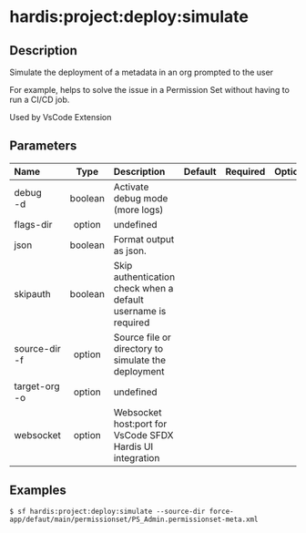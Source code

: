 <!-- This file has been generated with command 'sf hardis:doc:plugin:generate'. Please do not update it manually or it may be overwritten -->
# hardis:project:deploy:simulate

## Description

Simulate the deployment of a metadata in an org prompted to the user
  
For example, helps to solve the issue in a Permission Set without having to run a CI/CD job.

Used by VsCode Extension

## Parameters

|Name|Type|Description|Default|Required|Options|
|:---|:--:|:----------|:-----:|:------:|:-----:|
|debug<br/>-d|boolean|Activate debug mode (more logs)||||
|flags-dir|option|undefined||||
|json|boolean|Format output as json.||||
|skipauth|boolean|Skip authentication check when a default username is required||||
|source-dir<br/>-f|option|Source file or directory to simulate the deployment||||
|target-org<br/>-o|option|undefined||||
|websocket|option|Websocket host:port for VsCode SFDX Hardis UI integration||||

## Examples

```shell
$ sf hardis:project:deploy:simulate --source-dir force-app/defaut/main/permissionset/PS_Admin.permissionset-meta.xml
```



